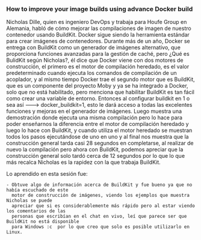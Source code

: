 ### How to improve your image builds using advance Docker build


Nicholas Dille, quien es ingeniero DevOps y trabaja para Houfe Group en Alemania, habló de cómo mejorar
las compilaciones de imagen de nuestro contenedor usando BuildKit.
Docker sigue siendo la herramienta estándar para crear imágenes de contenedores. Durante más de 
un año, Docker se entrega con BuildKit como un generador de imágenes alternativo, que proporciona 
funciones avanzadas para la gestión de caché, pero ¿Qué es BulidKit según Nicholas?, 
él dice que Docker viene con dos motores de construcción, el primero es el motor de compilación heredado, 
es el valor predeterminado cuando ejecuta los comandos de compilación de un acoplador,  y al mismo 
tiempo Docker trae el segundo motor que es BuildKit, que es un componente del proyecto Moby y ya se ha 
integrado a Docker, solo que no está habilitado, pero menciona que habilitar BuildKit es tan fácil como crear 
una variable de entorno.
Entonces al configurar buildkit en 1 o sea así ---> docker_buildkit=1, esto le dará acceso a todas las excelentes
funciones y mejoras en el generador de imágenes. 
Luego muestra una demostración donde ejecuta una misma compilación pero lo hace para poder
enseñarnos la diferencia entre el motor de compilación heredado y luego lo hace con BuildKit,
y cuando utiliza el motor heredado se muestran todos los pasos ejecutándose de uno en uno y al final
nos muestra que la construcción general tarda casi 28 segundos en completarse, al realizar de nuevo la
compilación pero ahora con BuildKit, podemos apreciar que la construcción general solo tardó cerca de
12 segundos por lo que lo que más recalca Nicholas es la rapidez con la que trabaja BuildKit.


Lo aprendido en esta sesión fue:

	- Obtuve algo de información acerca de BuildKit y fue bueno ya que no había escuchado de este
	  motor de construcción de imágenes, viendo los ejemplos que muestra Nicholas se puede
	  apreciar que si es considerablemente más rápido pero al estar viendo los comentarios de las
	  personas que escribían en el chat en vivo, leí que parece ser que BuildKit no está disponible
	  para Windows :c  por lo que creo que solo es posible utilizarlo en Linux.
